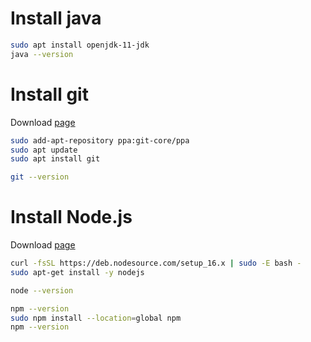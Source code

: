 # Install java
```sh
sudo apt install openjdk-11-jdk
java --version
```

# Install git
Download [page](https://git-scm.com/download/linux)
```sh
sudo add-apt-repository ppa:git-core/ppa
sudo apt update
sudo apt install git

git --version
```

# Install Node.js
Download [page](https://nodejs.org/en/download/)
```sh
curl -fsSL https://deb.nodesource.com/setup_16.x | sudo -E bash -
sudo apt-get install -y nodejs

node --version

npm --version
sudo npm install --location=global npm
npm --version
```
